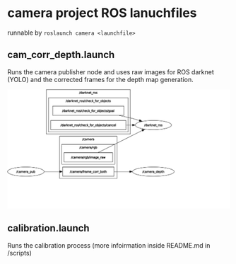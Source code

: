 # camera project ROS lanuchfiles

runnable by ``roslaunch camera <launchfile>``

## cam_corr_depth.launch

Runs the camera publisher node and uses raw images for ROS darknet (YOLO) and the corrected frames for the depth map generation.

![Image](rosgraph.svg "graph of cam_corr_depth")

## calibration.launch

Runs the calibration process (more infoirmation inside README.md in /scripts)
